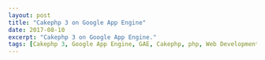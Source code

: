 ```yaml
---
layout: post
title: "Cakephp 3 on Google App Engine"
date: 2017-08-10
excerpt: "Cakephp 3 on Google App Engine."
tags: [Cakephp 3, Google App Engine, GAE, Cakephp, php, Web Development, Google Cloud Platform]
---
```

